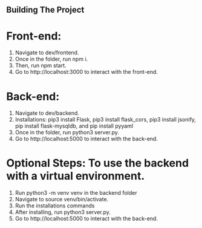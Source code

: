 ## Building The Project

# Front-end: 
1. Navigate to dev/frontend.
2. Once in the folder, run npm i.
3. Then, run npm start.
4. Go to http://localhost:3000 to interact with the front-end.

# Back-end: 
1. Navigate to dev/backend.
2. Installations: pip3 install Flask, pip3 install flask_cors, pip3 install jsonify, pip install flask-mysqldb, and pip install pyyaml
3. Once in the folder, run python3 server.py.
4. Go to http://localhost:5000 to interact with the back-end.

# Optional Steps: To use the backend with a virtual environment.
1. Run python3 -m venv venv in the backend folder
2. Navigate to source venv/bin/activate.
3. Run the installations commands
4. After installing, run python3 server.py.
5. Go to http://localhost:5000 to interact with the back-end.

